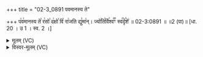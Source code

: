 +++
title = "02-3_0891 पवमानस्य ते"

+++
प꣡व꣢मानस्य ते꣣ र꣢सो꣣ द꣢क्षो꣣ वि꣡ रा꣢जति द्यु꣣मा꣢न्। ज्यो꣢ति꣣र्वि꣢श्व꣣꣬ꣳ स्व꣢꣯र्दृ꣣शे꣢ ॥ 02-3:0891 ॥ ॥2 (पा)॥ [धा. 20 । उ 1 । स्व. 2 ।]

<details><summary>मूलम् (VC)</summary>

प꣡व꣢मानस्य ते꣣ र꣢सो꣣ द꣢क्षो꣣ वि꣡ रा꣢जति द्यु꣣मा꣢न् । ज्यो꣢ति꣣र्वि꣢श्व꣣꣬ꣳ स्व꣢꣯र्दृ꣣शे꣢ ॥८९१॥
</details>

<details><summary>विस्वर-मूलम् (VC)</summary>

पवमानस्य ते रसो दक्षो वि राजति द्युमान् । ज्योतिर्विश्वꣳ स्वर्दृशे ॥८९१॥
</details>